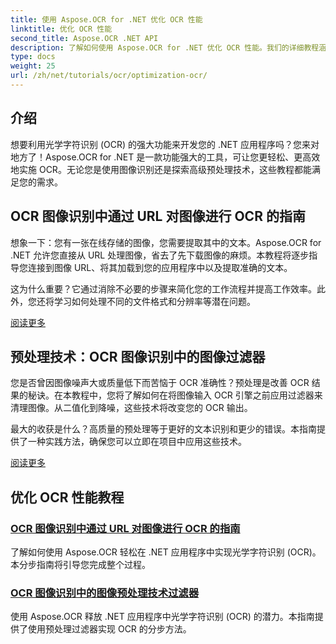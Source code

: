 ```yaml
---
title: 使用 Aspose.OCR for .NET 优化 OCR 性能
linktitle: 优化 OCR 性能
second_title: Aspose.OCR .NET API
description: 了解如何使用 Aspose.OCR for .NET 优化 OCR 性能。我们的详细教程涵盖图像识别、预处理过滤器和实际实施步骤。
type: docs
weight: 25
url: /zh/net/tutorials/ocr/optimization-ocr/
---
```

## 介绍

想要利用光学字符识别 (OCR) 的强大功能来开发您的 .NET 应用程序吗？您来对地方了！Aspose.OCR for .NET 是一款功能强大的工具，可让您更轻松、更高效地实施 OCR。无论您是使用图像识别还是探索高级预处理技术，这些教程都能满足您的需求。

## OCR 图像识别中通过 URL 对图像进行 OCR 的指南

想象一下：您有一张在线存储的图像，您需要提取其中的文本。Aspose.OCR for .NET 允许您直接从 URL 处理图像，省去了先下载图像的麻烦。本教程将逐步指导您连接到图像 URL、将其加载到您的应用程序中以及提取准确的文本。

这为什么重要？它通过消除不必要的步骤来简化您的工作流程并提高工作效率。此外，您还将学习如何处理不同的文件格式和分辨率等潜在问题。

[阅读更多](./guide-to-ocr-on-image-from-url/)

## 预处理技术：OCR 图像识别中的图像过滤器

您是否曾因图像噪声大或质量低下而苦恼于 OCR 准确性？预处理是改善 OCR 结果的秘诀。在本教程中，您将了解如何在将图像输入 OCR 引擎之前应用过滤器来清理图像。从二值化到降噪，这些技术将改变您的 OCR 输出。

最大的收获是什么？高质量的预处理等于更好的文本识别和更少的错误。本指南提供了一种实践方法，确保您可以立即在项目中应用这些技术。

[阅读更多](./preprocessing-techniques-filters-for-image/)

## 优化 OCR 性能教程
### [OCR 图像识别中通过 URL 对图像进行 OCR 的指南](./guide-to-ocr-on-image-from-url/)
了解如何使用 Aspose.OCR 轻松在 .NET 应用程序中实现光学字符识别 (OCR)。本分步指南将引导您完成整个过程。
### [OCR 图像识别中的图像预处理技术过滤器](./preprocessing-techniques-filters-for-image/)
使用 Aspose.OCR 释放 .NET 应用程序中光学字符识别 (OCR) 的潜力。本指南提供了使用预处理过滤器实现 OCR 的分步方法。